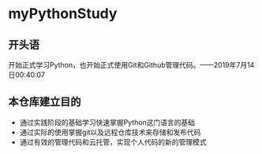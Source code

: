 # myPythonStudy
## 开头语
开始正式学习Python，也开始正式使用Git和Github管理代码。——2019年7月14日00:40:07
## 本仓库建立目的
- 通过实践阶段的基础学习快速掌握Python这门语言的基础
- 通过实际的使用掌握git以及远程仓库技术来存储和发布代码
- 通过有效的管理代码和云托管，实现个人代码的新的管理模式
